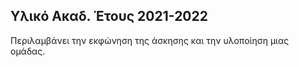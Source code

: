## Υλικό Ακαδ. Έτους 2021-2022

Περιλαμβάνει την εκφώνηση της άσκησης και την υλοποίηση μιας ομάδας.
